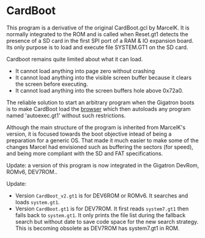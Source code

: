 # CardBoot

This program is a derivative of the original CardBoot.gcl by MarcelK.
It is normally integrated to the ROM and is called when Reset.gt1
detects the presence of a SD card in the first SPI port of 
a RAM & IO expansion board. Its only purpose is to load
and execute file SYSTEM.GT1 on the SD card.

Cardboot remains quite limited about what it can load.
- It cannot load anything into page zero without crashing
- It cannot load anything into the visible screen buffer because it clears the screen before executing.
- It cannot load anything into the screen buffers hole above 0x72a0.

The reliable solution to start an arbitrary program when the Gigatron boots
is to make CardBoot load the [browser](../sys1) which then autoloads 
any program named 'autoexec.gt1' without such restrictions.

Although the main structure of the program is inherited from MarcelK's version,
it is focused towards the boot objective intead of being a preparation for 
a generic OS.  That made it much easier to make some of the changes
Marcel had envisioned such as buffering the sectors (for speed),
and being more compliant with the SD and FAT specifications.

Update: a version of this program is now integrated in the Gigatron DevRom, ROMv6, DEV7ROM..

Update:
- Version `CardBoot_v2.gt1` is for DEV6ROM or ROMv6. It searches and loads `system.gt1`.
- Version `CardBoot.gt1` is for DEV7ROM. It first reads `system7.gt1` then falls back to `system.gt1`. 
  It only prints the file list during the fallback search but without date to save code space for
  the new search strategy. This is becoming obsolete as DEV7ROM has system7.gt1 in ROM.
